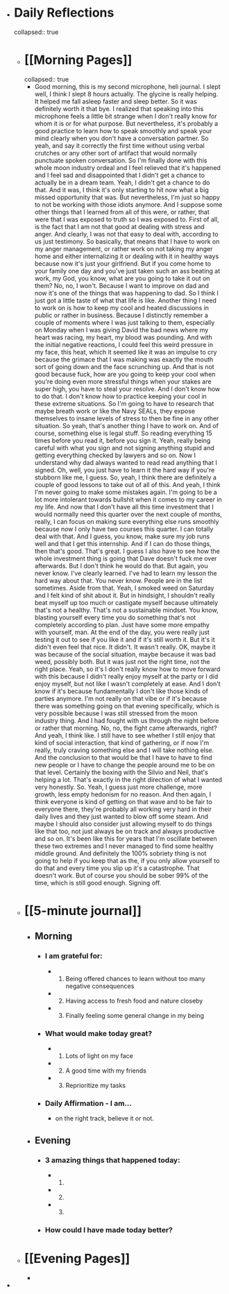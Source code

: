 - # Daily Reflections
  collapsed:: true
	- # [[Morning Pages]]
	  collapsed:: true
		- Good morning, this is my second microphone, heli journal. I slept well, I think I slept 8 hours actually. The glycine is really helping. It helped me fall asleep faster and sleep better. So it was definitely worth it that bye. I realized that speaking into this microphone feels a little bit strange when I don't really know for whom it is or for what purpose. But nevertheless, it's probably a good practice to learn how to speak smoothly and speak your mind clearly when you don't have a conversation partner. So yeah, and say it correctly the first time without using verbal crutches or any other sort of artifact that would normally punctuate spoken conversation. So I'm finally done with this whole moon industry ordeal and I feel relieved that it's happened and I feel sad and disappointed that I didn't get a chance to actually be in a dream team. Yeah, I didn't get a chance to do that. And it was, I think it's only starting to hit now what a big missed opportunity that was. But nevertheless, I'm just so happy to not be working with those idiots anymore. And I suppose some other things that I learned from all of this were, or rather, that were that I was exposed to truth so I was exposed to. First of all, is the fact that I am not that good at dealing with stress and anger. And clearly, I was not that easy to deal with, according to us just testimony. So basically, that means that I have to work on my anger management, or rather work on not taking my anger home and either internalizing it or dealing with it in healthy ways because now it's just your girlfriend. But if you come home to your family one day and you've just taken such an ass beating at work, my God, you know, what are you going to take it out on them? No, no, I won't. Because I want to improve on dad and now it's one of the things that was happening to dad. So I think I just got a little taste of what that life is like. Another thing I need to work on is how to keep my cool and heated discussions in public or rather in business. Because I distinctly remember a couple of moments where I was just talking to them, especially on Monday when I was giving David the bad news where my heart was racing, my heart, my blood was pounding. And with the initial negative reactions, I could feel this weird pressure in my face, this heat, which it seemed like it was an impulse to cry because the grimace that I was making was exactly the mouth sort of going down and the face scrunching up. And that is not good because fuck, how are you going to keep your cool when you're doing even more stressful things when your stakes are super high, you have to steal your resolve. And I don't know how to do that. I don't know how to practice keeping your cool in these extreme situations. So I'm going to have to research that maybe breath work or like the Navy SEALs, they expose themselves to insane levels of stress to then be fine in any other situation. So yeah, that's another thing I have to work on. And of course, something else is legal stuff. So reading everything 15 times before you read it, before you sign it. Yeah, really being careful with what you sign and not signing anything stupid and getting everything checked by lawyers and so on. Now I understand why dad always wanted to read read anything that I signed. Oh, well, you just have to learn it the hard way if you're stubborn like me, I guess. So, yeah, I think there are definitely a couple of good lessons to take out of all of this. And yeah, I think I'm never going to make some mistakes again. I'm going to be a lot more intolerant towards bullshit when it comes to my career in my life. And now that I don't have all this time investment that I would normally need this quarter over the next couple of months, really, I can focus on making sure everything else runs smoothly because now I only have two courses this quarter. I can totally deal with that. And I guess, you know, make sure my job runs well and that I get this internship. And if I can do those things, then that's good. That's great. I guess I also have to see how the whole investment thing is going that Dave doesn't fuck me over afterwards. But I don't think he would do that. But again, you never know. I've clearly learned. I've had to learn my lesson the hard way about that. You never know. People are in the list sometimes. Aside from that. Yeah, I smoked weed on Saturday and I felt kind of shit about it. But in hindsight, I shouldn't really beat myself up too much or castigate myself because ultimately that's not a healthy. That's not a sustainable mindset. You know, blasting yourself every time you do something that's not completely according to plan. Just have some more empathy with yourself, man. At the end of the day, you were really just testing it out to see if you like it and if it's still worth it. But it's it didn't even feel that nice. It didn't. It wasn't really. OK, maybe it was because of the social situation, maybe because it was bad weed, possibly both. But it was just not the right time, not the right place. Yeah, so it's I don't really know how to move forward with this because I didn't really enjoy myself at the party or I did enjoy myself, but not like I wasn't completely at ease. And I don't know if it's because fundamentally I don't like those kinds of parties anymore. I'm not really on that vibe or if it's because there was something going on that evening specifically, which is very possible because I was still stressed from the moon industry thing. And I had fought with us through the night before or rather that morning. No, no, the fight came afterwards, right? And yeah, I think like. I still have to see whether I still enjoy that kind of social interaction, that kind of gathering, or if now I'm really, truly craving something else and I will take nothing else. And the conclusion to that would be that I have to have to find new people or I have to change the people around me to be on that level. Certainly the boxing with the Silvio and Neil, that's helping a lot. That's exactly in the right direction of what I wanted very honestly. So. Yeah, I guess just more challenge, more growth, less empty hedonism for no reason. And then again, I think everyone is kind of getting on that wave and to be fair to everyone there, they're probably all working very hard in their daily lives and they just wanted to blow off some steam. And maybe I should also consider just allowing myself to do things like that too, not just always be on track and always productive and so on. It's been like this for years that I'm oscillate between these two extremes and I never managed to find some healthy middle ground. And definitely the 100% sobriety thing is not going to help if you keep that as the, if you only allow yourself to do that and every time you slip up it's a catastrophe. That doesn't work. But of course you should be sober 99% of the time, which is still good enough. Signing off.
	- # [[5-minute journal]]
		- ## Morning
			- ### I am grateful for:
				- 1. Being offered chances to learn without too many negative consequences
				- 2. Having access to fresh food and nature closeby
				- 3. Finally feeling some general change in my being
			- ### What would make today great?
				- 1. Lots of light on my face
				- 2. A good time with my friends
				- 3. Reprioritize my tasks
			- ### Daily Affirmation - I am...
				- on the right track, believe it or not.
		- ## Evening
			- ### 3 amazing things that happened today:
				- 1.
				- 2.
				- 3.
			- ### How could I have made today better?
	- # [[Evening Pages]]
		-
-